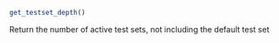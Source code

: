 ```julia
get_testset_depth()
```

Return the number of active test sets, not including the default test set
